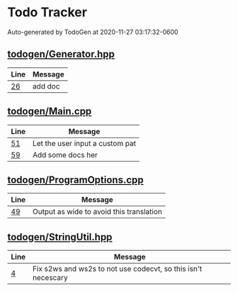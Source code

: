 # Todo Tracker

Auto-generated by TodoGen at 2020-11-27 03:17:32-0600


## [todogen/Generator.hpp](/todogen/Generator.hpp)
|Line|Message|
|---|---|
| [26](/todogen/Generator.hpp#L26) | add doc |

## [todogen/Main.cpp](/todogen/Main.cpp)
|Line|Message|
|---|---|
| [51](/todogen/Main.cpp#L51) | Let the user input a custom pat |
| [59](/todogen/Main.cpp#L59) | Add some docs her |

## [todogen/ProgramOptions.cpp](/todogen/ProgramOptions.cpp)
|Line|Message|
|---|---|
| [49](/todogen/ProgramOptions.cpp#L49) | Output as wide to avoid this translation |

## [todogen/StringUtil.hpp](/todogen/StringUtil.hpp)
|Line|Message|
|---|---|
| [4](/todogen/StringUtil.hpp#L4) | Fix s2ws and ws2s to not use codecvt, so this isn't necescary |
